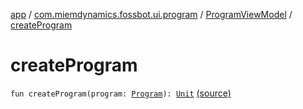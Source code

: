 [app](../../index.md) / [com.miemdynamics.fossbot.ui.program](../index.md) / [ProgramViewModel](index.md) / [createProgram](./create-program.md)

# createProgram

`fun createProgram(program: `[`Program`](../../com.miemdynamics.fossbot.data.entity/-program/index.md)`): `[`Unit`](https://kotlinlang.org/api/latest/jvm/stdlib/kotlin/-unit/index.html) [(source)](https://github.com/binyot/fossbot/tree/master/app/src/main/java/com/miemdynamics/fossbot/ui/program/ProgramViewModel.kt#L43)